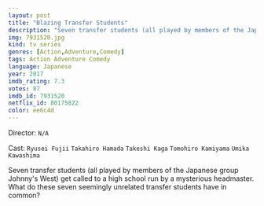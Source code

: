 ```yaml
---
layout: post
title: "Blazing Transfer Students"
description: "Seven transfer students (all played by members of the Japanese group Johnny's West) get called to a high school run by a mysterious headmaster. What do these seven seemingly unrelated transfer students have in common?.."
img: 7931520.jpg
kind: tv series
genres: [Action,Adventure,Comedy]
tags: Action Adventure Comedy 
language: Japanese
year: 2017
imdb_rating: 7.3
votes: 87
imdb_id: 7931520
netflix_id: 80175822
color: ee6c4d
---
```

Director: `N/A`  

Cast: `Ryusei Fujii` `Takahiro Hamada` `Takeshi Kaga` `Tomohiro Kamiyama` `Umika Kawashima` 

Seven transfer students (all played by members of the Japanese group Johnny's West) get called to a high school run by a mysterious headmaster. What do these seven seemingly unrelated transfer students have in common?